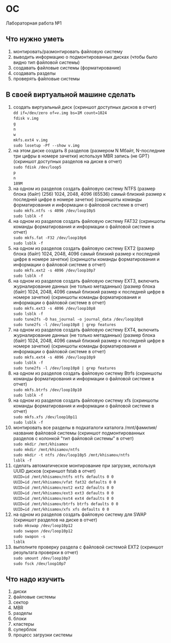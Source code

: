 # OC
Лабораторная работа №1
## Что нужно уметь
1. монтировать/размонтировать файловую систему
2. выводить информацию о подмонтированных дисках (чтобы было видно тип файловой системы)
3. создавать файловые системы (форматирование)
4. создавать разделы
5. проверять файловые системы
## В своей виртуальной машине сделать
1. создать виртуальный диск (скриншот доступных дисков в отчет)  
`dd if=/dev/zero of=v.img bs=1M count=1024`  
`fdisk v.img`  
`g`  
`n`  
`w`  
`mkfs.ext4 v.img`  
`sudo losetup -Pf --show v.img`  
2. на этом диске создать 8 разделов (размером N Мбайт, N-последние три цифры в номере зачетки) используя MBR запись (не GPT) (скриншот доступных разделов на диске в отчет)  
`sudo fdisk /dev/loop5`  
`p`  
`n`  
`189M`
3. на одном из разделов создать файловую систему NTFS (размер блока (байт) (256) 1024, 2048, 4096 (65536) самый близкий размер к последней цифре в номере зачетки) (скриншоты команды форматирования и информации о файловой системе в отчет)  
`sudo mkfs.ntfs -s 4096 /dev/loop10p5`  
`sudo lsblk -f`  
4. на одном из разделов создать файловую систему FAT32  (скриншоты команды форматирования и информации о файловой системе в отчет)  
`sudo mkfs.fat -F32 /dev/loop10p6`  
`sudo lsblk -f`  
5. на одном из разделов создать файловую систему EXT2 (размер блока (байт) 1024, 2048, 4096 самый близкий размер к последней цифре в номере зачетки) (скриншоты команды форматирования и информации о файловой системе в отчет)  
`sudo mkfs.ext2 -s 4096 /dev/loop10p7`  
`sudo lsblk -f`  
6. на одном из разделов создать файловую систему EXT3, включить журналирование данных (не только метаданных) (размер блока (байт) 1024, 2048, 4096 самый близкий размер к последней цифре в номере зачетки) (скриншоты команды форматирования и информации о файловой системе в отчет)  
`sudo mkfs.ext3 -s 4096 /dev/loop10p8`  
`sudo lsblk -f`  
`sudo tune2fs -O has_journal -o journal_data /dev/loop10p8`  
`sudo tune2fs -l /dev/loop10p8 | grep features`    
7. на одном из разделов создать файловую систему EXT4, включить журналирование данных (не только метаданных) (размер блока (байт) 1024, 2048, 4096 самый близкий размер к последней цифре в номере зачетки) (скриншоты команды форматирования и информации о файловой системе в отчет)  
`sudo mkfs.ext4 -s 4096 /dev/loop10p9`  
`sudo lsblk -f`  
`sudo tune2fs -l /dev/loop10p8 | grep features`  
8. на одном из разделов создать файловую систему Btrfs (скриншоты команды форматирования и информации о файловой системе в отчет)  
`sudo mkfs.btrfs /dev/loop10p10`  
`sudo lsblk -f`  
9. на одном из разделов создать файловую систему xfs (скриншоты команды форматирования и информации о файловой системе в отчет)  
`sudo mkfs.xfs /dev/loop10p11`  
`sudo lsblk -f`  
10. монтировать все разделы в подкаталоги каталога /mnt/фамилия/название файловой системы (скриншот подмонтированных разделов с колонкой "тип файловой системы" в отчет)  
`sudo mkdir /mnt/khisamov`  
`sudo mkdir /mnt/khisamov/ntfs`  
`sudo mkdir -t ntfs /dev/loop10p5 /mnt/khisamov/ntfs`  
`lsblk -f`  
11. сделать автоматическое монтирование при загрузке, используя UUID дисков (скриншот fstab в отчет)  
`UUID=id /mnt/khisamov/ntfs ntfs defaults 0 0`  
`UUID=id /mnt/khisamov/vfat fat32 defaults 0 0`  
`UUID=id /mnt/khisamov/ext2 ext2 defaults 0 0`  
`UUID=id /mnt/khisamov/ext3 ext3 defaults 0 0`  
`UUID=id /mnt/khisamov/ext4 ext4 defaults 0 0`  
`UUID=id /mnt/khisamov/btrfs btrfs defaults 0 0`  
`UUID=id /mnt/khisamov/xfs xfs defaults 0 0`  
12. на одном из разделов создать файловую систему для SWAP (скриншот разделов на диске в отчет)  
`sudo mkswap /dev/loop10p12`  
`sudo swapon /dev/loop10p12`  
`sudo swapon -s`  
`lsblk`  
13. выполните проверку раздела с файловой системой EXT2  (скриншот результата проверки в отчет)  
`sudo umount /dev/loop10p7`  
`sudo fsck /dev/loop10p7`  
## Что надо изучить
1. диски
2. файловые системы
3. сектор
4. MBR
5. разделы
6. блоки
7. кластеры
8. суперблок
9. процесс загрузки системы
